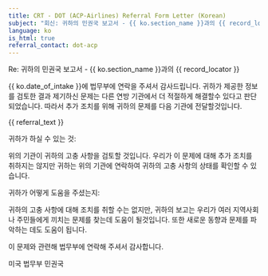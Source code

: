 ```yaml
---
title: CRT - DOT (ACP-Airlines) Referral Form Letter (Korean)
subject: "회신: 귀하의 민권국 보고서 - {{ ko.section_name }}과의 {{ record_locator }}"
language: ko
is_html: true
referral_contact: dot-acp
---
```

Re:		귀하의 민권국 보고서 - {{ ko.section_name }}과의 {{ record_locator }}

{{ ko.date_of_intake }}에 법무부에 연락을 주셔서 감사드립니다. 귀하가 제공한 정보를 검토한 결과  제기하신 문제는 다른 연방 기관에서 더 적절하게 해결할수 있다고 판단되었습니다. 따라서 추가 조치를 위해 귀하의 문제를 다음 기관에 전달할것입니다.

{{ referral_text }}

귀하가 하실 수 있는 것:

위의 기관이 귀하의 고충 사항을 검토할 것입니다. 우리가 이 문제에 대해 추가 조치를 취하지는 않지만 귀하는 위의 기관에 연락하여 귀하의 고충 사항의 상태를 확인할 수 있습니다.

귀하가 어떻게 도움을 주셨는지:

귀하의 고충 사항에 대해 조치를 취할 수는 없지만, 귀하의 보고는 우리가 여러 지역사회나 주민들에게 끼치는 문제를 찾는데 도움이 될것입니다. 또한 새로운 동향과 문제를 파악하는 데도 도움이 됩니다.

이 문제와 관련해 법무부에 연락해 주셔서 감사합니다.


미국 법무부
민권국
